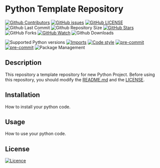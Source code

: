 # Python Template Repository

[![Github Contributors](https://img.shields.io/github/contributors/byeongal/python-template-repository)](https://github.com/badges/byeongal/python-template-repository/contributors)
[![GitHub issues](https://img.shields.io/github/issues/byeongal/python-template-repository.svg)](https://github.com/byeongal/python-template-repository/issues)
[![GitHub LICENSE](https://img.shields.io/github/license/byeongal/python-template-repository.svg)](https://github.com/byeongal/python-template-repository/blob/main/LICENSE)
![Github Last Commit](https://img.shields.io/github/last-commit/byeongal/python-template-repository)
![Github Repository Size](https://img.shields.io/github/repo-size/byeongal/python-template-repository)
[![GitHub Stars](https://img.shields.io/github/stars/byeongal/python-template-repository.svg)](https://github.com/byeongal/python-template-repository/stargazers)
![GitHub Forks](https://img.shields.io/github/forks/byeongal/python-template-repository.svg)
[![GitHub Watch](https://img.shields.io/github/watchers/byeongal/python-template-repository.svg)](https://github.com/byeongal/python-template-repository/stargazers)
![Github Downloads](https://img.shields.io/github/downloads/byeongal/python-template-repository/total)

![Supported Python versions](https://img.shields.io/badge/python-3.8-brightgreen)
[![Imports](https://img.shields.io/badge/imports-isort-brightgreen)](https://pycqa.github.io/isort/)
[![Code style](https://img.shields.io/badge/code%20style-black-black)](https://black.readthedocs.io/en/stable/)
[![pre-commit](https://img.shields.io/badge/pre--commit-enabled-brightgreen?logo=pre-commit)](https://pre-commit.com/)
[![pre-commit](https://img.shields.io/badge/pre--commit-enabled-brightgreen?logo=pre-commit)](https://pre-commit.com/)
![Package Management](https://img.shields.io/badge/package%20management-poetry-blue?logo=Poetry)

## Description
This repository a template repository for new Python Project. Before using this repository, you should modify the [README.md](./README.md) and the [LICENSE](./LICENSE).

## Installation
How to install your python code.

## Usage
How to use your python code.

## License

[![Licence](https://img.shields.io/github/license/byeongal/python-template-repository.svg)](./LICENSE)